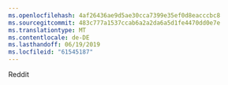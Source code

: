 ```yaml
---
ms.openlocfilehash: 4af26436ae9d5ae30cca7399e35ef0d8eacccbc8
ms.sourcegitcommit: 483c777a1537ccab6a2a2da6a5d1fe4470dd0e7e
ms.translationtype: MT
ms.contentlocale: de-DE
ms.lasthandoff: 06/19/2019
ms.locfileid: "61545187"
---
```

Reddit